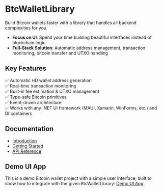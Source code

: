 # BtcWalletLibrary

Build Bitcoin wallets faster with a library that handles all backend complexities for you.

- **Focus on UI**: Spend your time building beautiful interfaces instead of blockchain logic
- **Full-Stack Solution**: Automatic address management, transaction monitoring, bitcoin transfer and UTXO handling

## Key Features
✅ Automatic HD wallet address generation  
✅ Real-time transaction monitoring  
✅ Built-in fee estimation & UTXO management  
✅ Type-safe Bitcoin primitives  
✅ Event-driven architecture  
✅ Works with any .NET UI framework (MAUI, Xamarin, WinForms, etc.) and DI containers

## Documentation
- [Introduction](https://ramazan199.github.io/BtcWalletLibrary/docs/introduction.html)
- [Getting Started](https://ramazan199.github.io/BtcWalletLibrary/docs/getting-started.html)
- [API Reference](https://ramazan199.github.io/BtcWalletLibrary/api/BtcWalletLibrary.html)

## Demo UI App
This is a demo Bitcoin wallet project with a simple user interface, built to show how to integrate with the given BtcWalletLibrary: [Demo UI App](https://github.com/ramazan199/BtcWalletUI)
